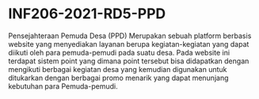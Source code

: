 # INF206-2021-RD5-PPD
Pensejahteraan Pemuda Desa (PPD) Merupakan sebuah platform berbasis website yang menyediakan layanan  berupa kegiatan-kegiatan yang dapat diikuti oleh para pemuda-pemudi pada suatu desa. Pada website ini terdapat sistem point yang dimana point tersebut bisa didapatkan dengan mengikuti berbagai kegiatan desa yang kemudian digunakan untuk ditukarkan dengan berbagai promo menarik yang dapat menunjang kebutuhan para Pemuda-pemudi.
